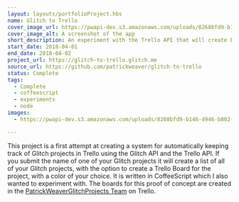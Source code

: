 ```yaml
---
layout: layouts/portfolioProject.hbs
name: Glitch to Trello
cover_image_url: https://pwapi-dev.s3.amazonaws.com/uploads/8268bfd9-b146-4946-b802-7b42100ec4d1
cover_image_alt: A screenshot of the app
short_description: An experiment with the Trello API that will create boards for your existing Glitch projects.
start_date: 2018-04-01
end_date: 2018-04-02
project_url: https://glitch-to-trello.glitch.me
source_url: https://github.com/patrickweaver/glitch-to-trello
status: Complete
tags:
  - Complete
  - coffeescript
  - experiments
  - node
images:
  - https://pwapi-dev.s3.amazonaws.com/uploads/8268bfd9-b146-4946-b802-7b42100ec4d1

---
```


This project is a first attempt at creating a system for automatically keeping track of Glitch projects in Trello using the Glitch API and the Trello API. If you submit the name of one of your Glitch projects it will create a list of all of your Glitch projects, with the option to create a Trello Board for the project, with a color of your choice. It is written in CoffeeScript which I also wanted to experiment with. The boards for this proof of concept are created in the [PatrickWeaverGlitchProjects Team](https://trello.com/patrickweaverglitch) on Trello.